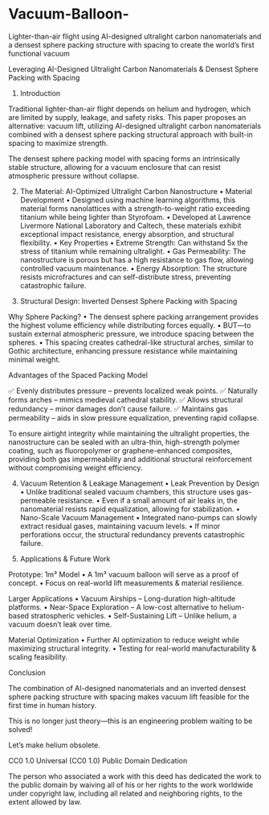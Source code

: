# Vacuum-Balloon-
Lighter-than-air flight using AI-designed ultralight carbon nanomaterials and a densest sphere packing structure with spacing to create the world’s first functional vacuum 

Leveraging AI-Designed Ultralight Carbon Nanomaterials & Densest Sphere Packing with Spacing

1. Introduction

Traditional lighter-than-air flight depends on helium and hydrogen, which are limited by supply, leakage, and safety risks. This paper proposes an alternative: vacuum lift, utilizing AI-designed ultralight carbon nanomaterials combined with a densest sphere packing structural approach with built-in spacing to maximize strength.

The densest sphere packing model with spacing forms an intrinsically stable structure, allowing for a vacuum enclosure that can resist atmospheric pressure without collapse.

2. The Material: AI-Optimized Ultralight Carbon Nanostructure
	•	Material Development
	•	Designed using machine learning algorithms, this material forms nanolattices with a strength-to-weight ratio exceeding titanium while being lighter than Styrofoam.
	•	Developed at Lawrence Livermore National Laboratory and Caltech, these materials exhibit exceptional impact resistance, energy absorption, and structural flexibility.
	•	Key Properties
	•	Extreme Strength: Can withstand 5x the stress of titanium while remaining ultralight.
	•	Gas Permeability: The nanostructure is porous but has a high resistance to gas flow, allowing controlled vacuum maintenance.
	•	Energy Absorption: The structure resists microfractures and can self-distribute stress, preventing catastrophic failure.

3. Structural Design: Inverted Densest Sphere Packing with Spacing

Why Sphere Packing?
	•	The densest sphere packing arrangement provides the highest volume efficiency while distributing forces equally.
	•	BUT—to sustain external atmospheric pressure, we introduce spacing between the spheres.
	•	This spacing creates cathedral-like structural arches, similar to Gothic architecture, enhancing pressure resistance while maintaining minimal weight.

Advantages of the Spaced Packing Model

✅ Evenly distributes pressure – prevents localized weak points.
✅ Naturally forms arches – mimics medieval cathedral stability.
✅ Allows structural redundancy – minor damages don’t cause failure.
✅ Maintains gas permeability – aids in slow pressure equalization, preventing rapid collapse.

To ensure airtight integrity while maintaining the ultralight properties, the nanostructure can be sealed with an ultra-thin, high-strength polymer coating, such as fluoropolymer or graphene-enhanced composites, providing both gas impermeability and additional structural reinforcement without compromising weight efficiency.

4. Vacuum Retention & Leakage Management
	•	Leak Prevention by Design
	•	Unlike traditional sealed vacuum chambers, this structure uses gas-permeable resistance.
	•	Even if a small amount of air leaks in, the nanomaterial resists rapid equalization, allowing for stabilization.
	•	Nano-Scale Vacuum Management
	•	Integrated nano-pumps can slowly extract residual gases, maintaining vacuum levels.
	•	If minor perforations occur, the structural redundancy prevents catastrophic failure.


6. Applications & Future Work

Prototype: 1m³ Model
	•	A 1m³ vacuum balloon will serve as a proof of concept.
	•	Focus on real-world lift measurements & material resilience.

Larger Applications
	•	Vacuum Airships – Long-duration high-altitude platforms.
	•	Near-Space Exploration – A low-cost alternative to helium-based stratospheric vehicles.
	•	Self-Sustaining Lift – Unlike helium, a vacuum doesn’t leak over time.

Material Optimization
	•	Further AI optimization to reduce weight while maximizing structural integrity.
	•	Testing for real-world manufacturability & scaling feasibility.

Conclusion

The combination of AI-designed nanomaterials and an inverted densest sphere packing structure with spacing makes vacuum lift feasible for the first time in human history.

This is no longer just theory—this is an engineering problem waiting to be solved!

Let’s make helium obsolete. 


CC0 1.0 Universal (CC0 1.0) Public Domain Dedication

The person who associated a work with this deed has dedicated the work to the public domain by waiving all of his or her rights to the work worldwide under copyright law, including all related and neighboring rights, to the extent allowed by law.
